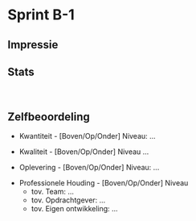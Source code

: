 #  Sprint B-1

## Impressie

<!-- vertel heel kort hoe het product er voor staat, en wat jouw aandeel er in was deze sprint. Voeg een paar screenshots toe hoe het product er nu uit ziet, met een nadruk op je eigen werk, maar een algemene indruk van het geheel is ook waardevol voor het portfolio. Het idee is dat we dit per sprint doen, dus aan het eind een 
mooi plaatje van de groei overhouden -->

## Stats

<!-- Deze statistieken zullen met een PR aangeleverd worden -->
![Stats](./stats.png)

<!-- 
Als hier geen gekkigheid staat, dan hoef je dit niet toe te lichten. Maar als hier vreemde zaken staan (zoals heeeel veel frontend-code in een backend-sprint, of een week nagenoeg afwezig) dan is dit het moment dat toe te lichten. -->

## Zelfbeoordeling

* Kwantiteit - [Boven/Op/Onder] Niveau: 
  ...

<!-- Wat heb je zoal gedaan deze sprint? Link de grotere user-stories waar je aan hebt gewerkt. -->

* Kwaliteit - [Boven/Op/Onder] Niveau
  ...

<!-- Waarom is het goed wat je gemaakt hebt? Hanteer bijvoorbeeld de criteria uit blok A, of stel zelf (in overleg met je docenten) criteria op die je probeert na te streven. -->    

* Oplevering - [Boven/Op/Onder] Niveau:
  ...

<!-- Is het gelukt om jouw werk netjes op te leveren zodat het echt gebruikt kan worden. Is het netjes getest voordat het gedemo'd wordt. Was er bestaande data die gemigreerd moest worden?
 -->

* Professionele Houding - [Boven/Op/Onder] Niveau
    * tov. Team: ... <!-- Is het gelukt om je beloofde werk binnen een redelijke tijd op te leveren? Heb je werk van anderen kunnen reviewen? -->
    * tov. Opdrachtgever: ... <!-- Hoe reageerde de opdrachtgever op jouw werk deze sprint? Is het mooi afgekomen? Of heb je duidelijk van tevoren aangegeven wat wel/niet zou gaan werken? -->
    * tov. Eigen ontwikkeling: ... <!-- Is het gelukt om serieus je rol aan te pakken? Wat zou je graag anders hebben gedaan en/of een volgende keer anders doen?-->
